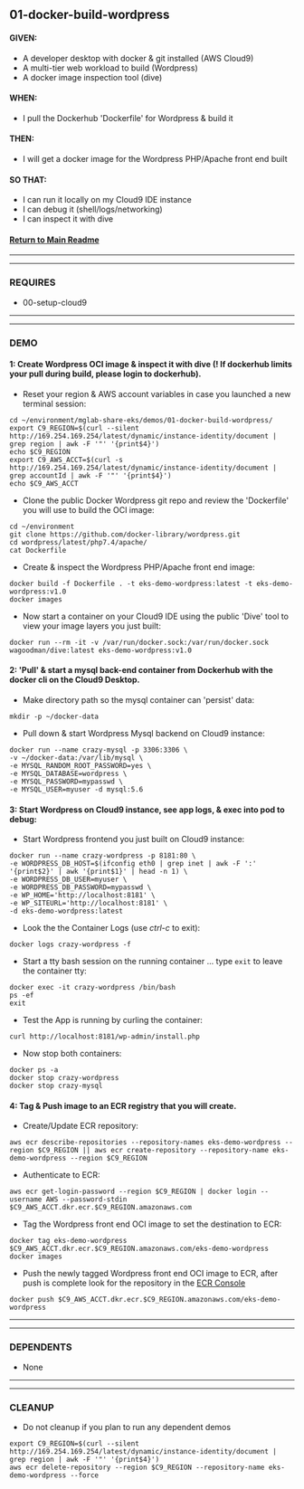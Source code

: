 ## 01-docker-build-wordpress
#### GIVEN:
  - A developer desktop with docker & git installed (AWS Cloud9)
  - A multi-tier web workload to build (Wordpress)
  - A docker image inspection tool (dive)

#### WHEN:
  - I pull the Dockerhub 'Dockerfile' for Wordpress & build it

#### THEN:
  - I will get a docker image for the Wordpress PHP/Apache front end built

#### SO THAT:
  - I can run it locally on my Cloud9 IDE instance
  - I can debug it (shell/logs/networking)
  - I can inspect it with dive

#### [Return to Main Readme](https://github.com/virtmerlin/mglab-share-eks#demos)

---------------------------------------------------------------
---------------------------------------------------------------
### REQUIRES
- 00-setup-cloud9

---------------------------------------------------------------
---------------------------------------------------------------
### DEMO

#### 1: Create Wordpress OCI image & inspect it with dive (! If dockerhub limits your pull during build, please login to dockerhub).
- Reset your region & AWS account variables in case you launched a new terminal session:
```
cd ~/environment/mglab-share-eks/demos/01-docker-build-wordpress/
export C9_REGION=$(curl --silent http://169.254.169.254/latest/dynamic/instance-identity/document |  grep region | awk -F '"' '{print$4}')
echo $C9_REGION
export C9_AWS_ACCT=$(curl -s http://169.254.169.254/latest/dynamic/instance-identity/document | grep accountId | awk -F '"' '{print$4}')
echo $C9_AWS_ACCT
```
- Clone the public Docker Wordpress git repo and review the 'Dockerfile' you will use to build the OCI image:
```
cd ~/environment
git clone https://github.com/docker-library/wordpress.git
cd wordpress/latest/php7.4/apache/
cat Dockerfile
```
- Create & inspect the Wordpress PHP/Apache front end image:
```
docker build -f Dockerfile . -t eks-demo-wordpress:latest -t eks-demo-wordpress:v1.0
docker images
```
- Now start a container on your Cloud9 IDE using the public 'Dive' tool to view your image layers you just built:
```
docker run --rm -it -v /var/run/docker.sock:/var/run/docker.sock wagoodman/dive:latest eks-demo-wordpress:v1.0
```

#### 2: 'Pull' & start a mysql back-end container from Dockerhub with the docker cli on the Cloud9 Desktop.
- Make directory path so the mysql container can 'persist' data:
```
mkdir -p ~/docker-data
```
- Pull down & start Wordpress Mysql backend on Cloud9 instance:
```
docker run --name crazy-mysql -p 3306:3306 \
-v ~/docker-data:/var/lib/mysql \
-e MYSQL_RANDOM_ROOT_PASSWORD=yes \
-e MYSQL_DATABASE=wordpress \
-e MYSQL_PASSWORD=mypasswd \
-e MYSQL_USER=myuser -d mysql:5.6
```

#### 3: Start Wordpress on Cloud9 instance, see app logs, & exec into pod to debug:
- Start Wordpress frontend you just built on Cloud9 instance:
```
docker run --name crazy-wordpress -p 8181:80 \
-e WORDPRESS_DB_HOST=$(ifconfig eth0 | grep inet | awk -F ':' '{print$2}' | awk '{print$1}' | head -n 1) \
-e WORDPRESS_DB_USER=myuser \
-e WORDPRESS_DB_PASSWORD=mypasswd \
-e WP_HOME='http://localhost:8181' \
-e WP_SITEURL='http://localhost:8181' \
-d eks-demo-wordpress:latest
```
- Look the the Container Logs (use _ctrl-c_ to exit):
```
docker logs crazy-wordpress -f
```
- Start a tty bash session on the running container ... type `exit` to leave the container tty:
```
docker exec -it crazy-wordpress /bin/bash
ps -ef
exit
```
- Test the App is running by curling the container:
```
curl http://localhost:8181/wp-admin/install.php
```
- Now stop both containers:
```
docker ps -a
docker stop crazy-wordpress
docker stop crazy-mysql
```

#### 4: Tag & Push image to an ECR registry that you will create.
- Create/Update ECR repository:
```
aws ecr describe-repositories --repository-names eks-demo-wordpress --region $C9_REGION || aws ecr create-repository --repository-name eks-demo-wordpress --region $C9_REGION
```
- Authenticate to ECR:
```
aws ecr get-login-password --region $C9_REGION | docker login --username AWS --password-stdin $C9_AWS_ACCT.dkr.ecr.$C9_REGION.amazonaws.com
```
- Tag the Wordpress front end OCI image to set the destination to ECR:
```
docker tag eks-demo-wordpress $C9_AWS_ACCT.dkr.ecr.$C9_REGION.amazonaws.com/eks-demo-wordpress
docker images
```
- Push the newly tagged Wordpress front end OCI image to ECR, after push is complete look for the repository in the [ECR Console](https://console.aws.amazon.com/ecr/repositories)
```
docker push $C9_AWS_ACCT.dkr.ecr.$C9_REGION.amazonaws.com/eks-demo-wordpress
```

---------------------------------------------------------------
---------------------------------------------------------------
### DEPENDENTS
- None

---------------------------------------------------------------
---------------------------------------------------------------
### CLEANUP
- Do not cleanup if you plan to run any dependent demos
```
export C9_REGION=$(curl --silent http://169.254.169.254/latest/dynamic/instance-identity/document |  grep region | awk -F '"' '{print$4}')
aws ecr delete-repository --region $C9_REGION --repository-name eks-demo-wordpress --force
```
